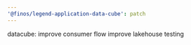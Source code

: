 ```yaml
---
'@finos/legend-application-data-cube': patch
---
```


datacube: improve consumer flow
improve lakehouse testing
